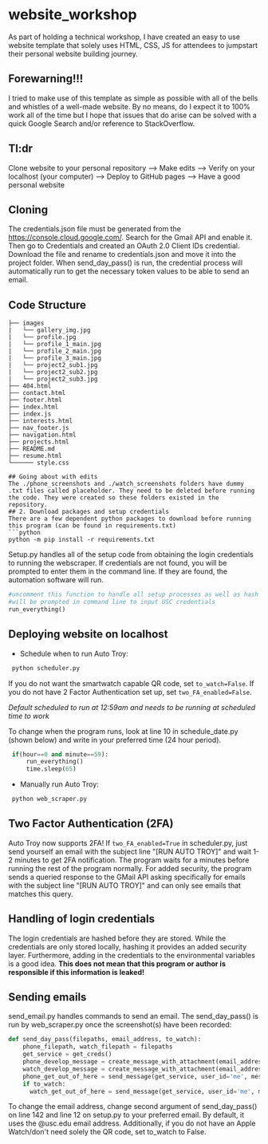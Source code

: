 # website_workshop

As part of holding a technical workshop, I have created an easy to use website template that solely uses HTML, CSS, JS for attendees to jumpstart their personal website building journey.

## Forewarning!!!
I tried to make use of this template as simple as possible with all of the bells and whistles of a well-made website. By no means, do I expect it to 100% work all of the time but I hope that issues that do arise can be solved with a quick Google Search and/or reference to StackOverflow.  

## Tl:dr
Clone website to your personal repository --> Make edits --> Verify on your localhost (your computer) --> Deploy to GitHub pages --> Have a good personal website

## Cloning
The credentials.json file must be generated from the https://console.cloud.google.com/. Search for the Gmail API and enable it. Then go to Credentials and created an OAuth 2.0 Client IDs credential. Download the file and rename to credentials.json and move it into the project folder. When send_day_pass() is run, the credential process will automatically run to get the necessary token values to be able to send an email.

## Code Structure
```
├── images 
|   └── gallery_img.jpg
|   └── profile.jpg
|   └── profile_1_main.jpg
|   └── profile_2_main.jpg
|   └── profile_3_main.jpg
|   └── project2_sub1.jpg
|   └── project2_sub2.jpg
|   └── project2_sub3.jpg
├── 404.html
├── contact.html
├── footer.html
├── index.html
├── index.js
├── interests.html
├── nav_footer.js 
├── navigation.html
├── projects.html
├── README.md
├── resume.html
└────── style.css

## Going about with edits
The ./phone_screenshots and ./watch_screenshots folders have dummy .txt files called placeholder. They need to be deleted before running the code. They were created so these folders existed in the repository.
## 2. Download packages and setup credentials
There are a few dependent python packages to download before running this program (can be found in requirements.txt)
```python
python -m pip install -r requirements.txt
```
Setup.py handles all of the setup code from obtaining the login credentials to running the webscraper. If credentials are not found, you will be prompted to enter them in the command line. If they are found, the automation software will run.
```python
#uncomment this function to handle all setup processes as well as hash the credentials
#will be prompted in command line to input USC credentials
run_everything()
``` 
## Deploying website on localhost 
* Schedule when to run Auto Troy:
```python
 python scheduler.py
```
If you do not want the smartwatch capable QR code, set `to_watch=False`. If you do not have 2 Factor Authentication set up, set `two_FA_enabled=False`.  

  _Default scheduled to run at 12:59am and needs to be running at scheduled time to work_

To change when the program runs, look at line 10 in schedule_date.py (shown below) and write in your preferred time (24 hour period).
```python
 if(hour==0 and minute==59):
     run_everything()
     time.sleep(65)
```
* Manually run Auto Troy:
```python
 python web_scraper.py
```
## Two Factor Authentication (2FA)
Auto Troy now supports 2FA! If `two_FA_enabled=True` in scheduler.py, just send yourself an email with the subject line "[RUN AUTO TROY]" and wait 1-2 minutes to get 2FA notification. The program waits for a minutes before running the rest of the program normally. For added security, the program sends a queried response to the GMail API asking specifically for emails with the subject line "[RUN AUTO TROY]" and can only see emails that matches this query. 

## Handling of login credentials 
The login credentials are hashed before they are stored. While the credentials are only stored locally, hashing it provides an added security layer. Furthermore, adding in the credentials to the environmental variables is a good idea. **This does not mean that this program or author is responsible if this information is leaked!** 

## Sending emails
send_email.py handles commands to send an email. The send_day_pass() is run by web_scraper.py once the screenshot(s) have been recorded: 
```python
def send_day_pass(filepaths, email_address, to_watch):
    phone_filepath, watch_filepath = filepaths
    get_service = get_creds()
    phone_develop_message = create_message_with_attachment(email_address, email_address, '[PHONE] TROJANCHECK QR SCREENSHOT', 'Screenshot of QR Code taken by Automate TrojanCheck. Person has complied with USC policies and is using this program to obtain QR code.\n', phone_filepath)
    watch_develop_message = create_message_with_attachment(email_address, email_address, '[WATCH] TROJANCHECK QR SCREENSHOT', 'Screenshot of QR Code taken by Automate TrojanCheck. Person has complied with USC policies and is using this program to obtain QR code.\n', watch_filepath)
    phone_get_out_of_here = send_message(get_service, user_id='me', message=phone_develop_message)
    if to_watch:
      watch_get_out_of_here = send_message(get_service, user_id='me', message=watch_develop_message)
```
To change the email address, change second argument of send_day_pass() on line 142 and line 12 on setup.py to your preferred email. By default, it uses the @usc.edu email address. Additionally, if you do not have an Apple Watch/don't need solely the QR code, set to_watch to False. 

